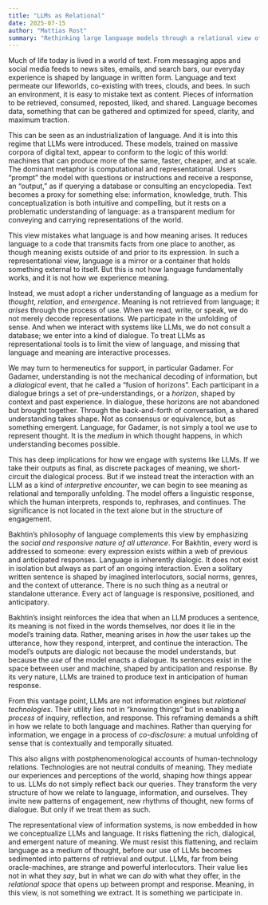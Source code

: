```yaml
---
title: "LLMs as Relational"
date: 2025-07-15
author: "Mattias Rost"
summary: "Rethinking large language models through a relational view of language where meaning emerges in use, not as representational output."
---
```

Much of life today is lived in a world of text. From messaging apps and social media feeds to news sites, emails, and search bars, our everyday experience is shaped by language in written form. Language and text permeate our lifeworlds, co-existing with trees, clouds, and bees. In such an environment, it is easy to mistake text as content. Pieces of information to be retrieved, consumed, reposted, liked, and shared. Language becomes data, something that can be gathered and optimized for speed, clarity, and maximum traction.

This can be seen as an industrialization of language. And it is into this regime that LLMs were introduced. These models, trained on massive corpora of digital text, appear to conform to the logic of this world: machines that can produce more of the same, faster, cheaper, and at scale. The dominant metaphor is computational and representational. Users “prompt” the model with questions or instructions and receive a response, an “output,” as if querying a database or consulting an encyclopedia. Text becomes a proxy for something else: information, knowledge, truth. This conceptualization is both intuitive and compelling, but it rests on a problematic understanding of language: as a transparent medium for conveying and carrying representations of the world.

This view mistakes what language is and how meaning arises. It reduces language to a code that transmits facts from one place to another, as though meaning exists outside of and prior to its expression. In such a representational view, language is a mirror or a container that holds something external to itself. But this is not how language fundamentally works, and it is not how we experience meaning.

Instead, we must adopt a richer understanding of language as a medium for _thought_, _relation_, and _emergence_. Meaning is not retrieved from language; it _arises_ through the process of use. When we read, write, or speak, we do not merely decode representations. We participate in the unfolding of sense. And when we interact with systems like LLMs, we do not consult a database; we enter into a kind of dialogue. To treat LLMs as representational tools is to limit the view of language, and missing that language and meaning are interactive processes.

We may turn to hermeneutics for support, in particular Gadamer. For Gadamer, understanding is not the mechanical decoding of information, but a _dialogical_ event, that he called a “fusion of horizons”. Each participant in a dialogue brings a set of pre-understandings, or a _horizon_, shaped by context and past experience. In dialogue, these horizons are not abandoned but brought together. Through the back-and-forth of conversation, a shared understanding takes shape. Not as consensus or equivalence, but as something emergent. Language, for Gadamer, is not simply a tool we use to represent thought. It is the _medium_ in which thought happens, in which understanding becomes possible.

This has deep implications for how we engage with systems like LLMs. If we take their outputs as final, as discrete packages of meaning, we short-circuit the dialogical process. But if we instead treat the interaction with an LLM as a kind of _interpretive encounter_, we can begin to see meaning as relational and temporally unfolding. The model offers a linguistic response, which the human interprets, responds to, rephrases, and continues. The significance is not located in the text alone but in the structure of engagement.

Bakhtin’s philosophy of language complements this view by emphasizing the _social and responsive nature of all utterance_. For Bakhtin, every word is addressed to someone: every expression exists within a web of previous and anticipated responses. Language is inherently dialogic. It does not exist in isolation but always as part of an ongoing interaction. Even a solitary written sentence is shaped by imagined interlocutors, social norms, genres, and the context of utterance. There is no such thing as a neutral or standalone utterance. Every act of language is responsive, positioned, and anticipatory.

Bakhtin’s insight reinforces the idea that when an LLM produces a sentence, its meaning is not fixed in the words themselves, nor does it lie in the model’s training data. Rather, meaning arises in _how_ the user takes up the utterance, how they respond, interpret, and continue the interaction. The model’s outputs are dialogic not because the model understands, but because the _use_ of the model enacts a dialogue. Its sentences exist in the space between user and machine, shaped by anticipation and response. By its very nature, LLMs are trained to produce text in anticipation of human response.

From this vantage point, LLMs are not information engines but _relational technologies_. Their utility lies not in “knowing things” but in enabling a _process_ of inquiry, reflection, and response. This reframing demands a shift in how we relate to both language and machines. Rather than querying for information, we engage in a process of _co-disclosure_: a mutual unfolding of sense that is contextually and temporally situated.

This also aligns with postphenomenological accounts of human-technology relations. Technologies are not neutral conduits of meaning. They mediate our experiences and perceptions of the world, shaping how things appear to us. LLMs do not simply reflect back our queries. They transform the very structure of how we relate to language, information, and ourselves. They invite new patterns of engagement, new rhythms of thought, new forms of dialogue. But only if we treat them as such.

The representational view of information systems, is now embedded in how we conceptualize LLMs and language. It risks flattening the rich, dialogical, and emergent nature of meaning. We must resist this flattening, and reclaim language as a medium of thought, before our use of LLMs becomes sedimented into patterns of retrieval and output. LLMs, far from being oracle-machines, are strange and powerful interlocutors. Their value lies not in what they _say_, but in what we can _do_ with what they offer, in the _relational space_ that opens up between prompt and response. Meaning, in this view, is not something we extract. It is something we participate in.
